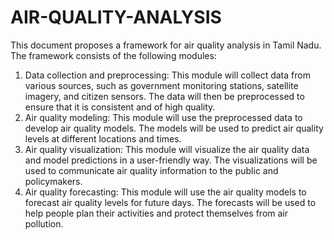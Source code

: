 # AIR-QUALITY-ANALYSIS
This document proposes a framework for air quality analysis in Tamil Nadu. The framework consists of the following modules:
1.	Data collection and preprocessing: This module will collect data from various sources, such as government monitoring stations, satellite imagery, and citizen sensors. The data will then be preprocessed to ensure that it is consistent and of high quality.
2.	Air quality modeling: This module will use the preprocessed data to develop air quality models. The models will be used to predict air quality levels at different locations and times.
3.	Air quality visualization: This module will visualize the air quality data and model predictions in a user-friendly way. The visualizations will be used to communicate air quality information to the public and policymakers.
4.	Air quality forecasting: This module will use the air quality models to forecast air quality levels for future days. The forecasts will be used to help people plan their activities and protect themselves from air pollution.
